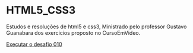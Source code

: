 # HTML5_CSS3
 Estudos e resoluções de html5 e css3, Ministrado pelo professor Gustavo Guanabara dos exercicios proposto no CursoEmVideo.
 
<a href="https://artursrodrigues.github.io/HTML5_CSS3/desafios/d010/index.html"> Executar o desafio 010 </a>